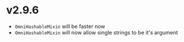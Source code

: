 # v2.9.6

* `OmniHashableMixin` will be faster now
* `OmniHashableMixin` will now allow single strings to be it's argument
